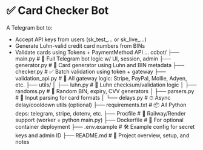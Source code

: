 # ✅ Card Checker Bot
A Telegram bot to:
- Accept API keys from users (sk_test_... or sk_live_...)
- Generate Luhn-valid credit card numbers from BINs
- Validate cards using  Tokens + PaymentMethod API
...
ccbot/
├── main.py                     # 🔁 Full Telegram bot logic w/ UI, session, admin
├── generator.py                # 🎲 Card generator using Luhn and BIN metadata
├── checker.py                  # ✅ Batch validation using token + gateway
├── validation_api.py           # 🔌 All gateway logic: Stripe, PayPal, Mollie, Adyen, etc.
├── utils/
│   ├── luhn.py                 # 🔢 Luhn checksum/validation logic
│   ├── randoms.py              # 🎰 Random BIN, expiry, CVV generators
│   ├── parsers.py              # 🧩 Input parsing for card formats
│   └── delays.py               # ⏱ Async delay/cooldown utils (optional)
├── requirements.txt            # 📦 All Python deps: telegram, stripe, dotenv, etc.
├── Procfile                    # 🧬 Railway/Render support (worker = python main.py)
├── Dockerfile                  # 🐳 For optional container deployment
├── .env.example                # 🛠 Example config for secret keys and admin ID
├── README.md                   # 📘 Project overview, setup, and notes


